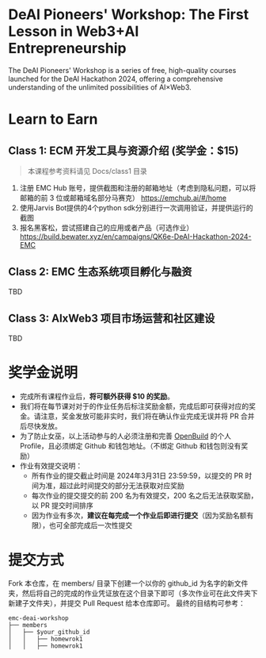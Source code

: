 # DeAI Pioneers' Workshop: The First Lesson in Web3+AI Entrepreneurship
The DeAI Pioneers' Workshop is a series of free, high-quality courses launched for the DeAI Hackathon 2024, offering a comprehensive understanding of the unlimited possibilities of AI×Web3.

# Learn to Earn    
## Class 1: ECM 开发工具与资源介绍 (奖学金：$15)

> 本课程参考资料请见 Docs/class1 目录

1. 注册 EMC Hub 账号，提供截图和注册的邮箱地址（考虑到隐私问题，可以将邮箱的前 3 位或邮箱域名部分马赛克）
https://emchub.ai/#/home
2. 使用Jarvis Bot提供的4个python sdk分别进行一次调用验证，并提供运行的截图
3. 报名黑客松，尝试搭建自己的应用或者产品（可选作业）
https://build.bewater.xyz/en/campaigns/QK6e-DeAI-Hackathon-2024-EMC

## Class 2: EMC 生态系统项目孵化与融资
TBD

## Class 3: AIxWeb3 项目市场运营和社区建设
TBD

# 奖学金说明
- 完成所有课程作业后，**将可额外获得 $10 的奖励**。
- 我们将在每节课对对于的作业任务后标注奖励金额，完成后即可获得对应的奖金。请注意，奖金发放可能非实时，我们将在确认作业完成无误并将 PR 合并后尽快发放。
- 为了防止女巫，以上活动参与的人必须注册和完善 [OpenBuild](https://openbuild.xyz/) 的个人 Profile，且必须绑定 Github 和钱包地址。（不绑定 Github 和钱包则没有奖励）
- 作业有效提交说明：
  - 所有作业的提交截止时间是 2024年3月31日 23:59:59，以提交的 PR 时间为准，超过此时间提交的部分无法获取对应奖励
  - 每次作业的提交提交的前 200 名为有效提交，200 名之后无法获取奖励，以 PR 提交时间排序
  - 因为作业有多次，**建议在每完成一个作业后即进行提交**（因为奖励名额有限），也可全部完成后一次性提交

# 提交方式
Fork 本仓库，在 members/ 目录下创建一个以你的 github_id 为名字的新文件夹，然后将自己的完成的作业凭证放在这个目录下即可（多次作业可在此文件夹下新建子文件夹），并提交 Pull Request 给本仓库即可。
最终的目结构可参考：

```
emc-deai-workshop
├── members
│   ├── $your_github_id
│   │   ├── homewrok1
│   │   ├── homewrok1
```

